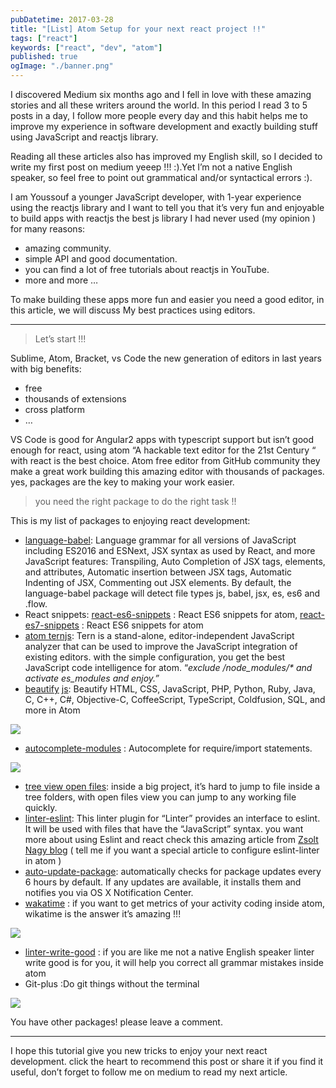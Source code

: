 ```yaml
---
pubDatetime: 2017-03-28
title: "[List] Atom Setup for your next react project !!"
tags: ["react"]
keywords: ["react", "dev", "atom"]
published: true
ogImage: "./banner.png"
---
```


I discovered Medium six months ago and I fell in love with these amazing stories and all these writers around the world. In this period I read 3 to 5 posts in a day, I follow more people every day and this habit helps me to improve my experience in software development and exactly building stuff using JavaScript and reactjs library.

Reading all these articles also has improved my English skill, so I decided to write my first post on medium yeeep !!! :).Yet I’m not a native English speaker, so feel free to point out grammatical and/or syntactical errors :).

I am Youssouf a younger JavaScript developer, with 1-year experience using the reactjs library and I want to tell you that it’s very fun and enjoyable to build apps with reactjs the best js library I had never used (my opinion ) for many reasons:

- amazing community.
- simple API and good documentation.
- you can find a lot of free tutorials about reactjs in YouTube.
- more and more …

To make building these apps more fun and easier you need a good editor, in this article, we will discuss My best practices using editors.

---

> Let’s start !!!

Sublime, Atom, Bracket, vs Code the new generation of editors in last years with big benefits:

- free
- thousands of extensions
- cross platform
- …

VS Code is good for Angular2 apps with typescript support but isn’t good enough for react, using atom “A hackable text editor for the 21st Century “ with react is the best choice. Atom free editor from GitHub community they make a great work building this amazing editor with thousands of packages. yes, packages are the key to making your work easier.

> you need the right package to do the right task !!

This is my list of packages to enjoying react development:

- [language-babel](https://atom.io/packages/language-babel): Language grammar for all versions of JavaScript including ES2016 and ESNext, JSX syntax as used by React, and more JavaScript features: Transpiling, Auto Completion of JSX tags, elements, and attributes, Automatic insertion between JSX tags, Automatic Indenting of JSX, Commenting out JSX elements. By default, the language-babel package will detect file types js, babel, jsx, es, es6 and .flow.
- React snippets: [react-es6-snippets](https://atom.io/packages/react-es6-snippets) : React ES6 snippets for atom, [react-es7-snippets](https://atom.io/packages/react-es7-snippets) : React ES6 snippets for atom
- [atom te](https://atom.io/packages/atom-ternjs)[r](https://atom.io/packages/atom-ternjs)[njs](https://atom.io/packages/atom-ternjs): Tern is a stand-alone, editor-independent JavaScript analyzer that can be used to improve the JavaScript integration of existing editors. with the simple configuration, you get the best JavaScript code intelligence for atom. “_exclude /node_modules/\* and activate es_modules and enjoy.”_
- [beautify](https://atom.io/packages/atom-beautify) [j](https://atom.io/packages/atom-beautify)[s](https://atom.io/packages/atom-beautify): Beautify HTML, CSS, JavaScript, PHP, Python, Ruby, Java, C, C++, C#, Objective-C, CoffeeScript, TypeScript, Coldfusion, SQL, and more in Atom

![](https://cdn-images-1.medium.com/max/800/0*0gaCsNJC1LfCZ_3K.)

- [autocomplete-modules](https://atom.io/packages/autocomplete-modules) : Autocomplete for require/import statements.

![](https://cdn-images-1.medium.com/max/800/0*7iqkwnYZ4z8JcDmZ.)

- [tree view open files](https://atom.io/packages/tree-view-open-files): inside a big project, it’s hard to jump to file inside a tree folders, with open files view you can jump to any working file quickly.
- [linter-eslint](https://atom.io/packages/linter-eslint): This linter plugin for “Linter” provides an interface to eslint. It will be used with files that have the “JavaScript” syntax. you want more about using Eslint and react check this amazing article from [Zsolt Nagy blog](http://www.zsoltnagy.eu/use-eslint-like-a-pro-with-es6-and-react/%20) ( tell me if you want a special article to configure eslint-linter in atom )
- [auto-up](https://atom.io/packages/auto-update-packages)[date-package](https://atom.io/packages/auto-update-packages): automatically checks for package updates every 6 hours by default. If any updates are available, it installs them and notifies you via OS X Notification Center.
- [wakatime](https://atom.io/packages/wakatime) : if you want to get metrics of your activity coding inside atom, wikatime is the answer it’s amazing !!!

![](https://cdn-images-1.medium.com/max/800/0*8CJ0nkLxo3CFEI-9.)

- [linter-write-good](https://atom.io/packages/linter-write-good) : if you are like me not a native English speaker linter write good is for you, it will help you correct all grammar mistakes inside atom
- Git-plus :Do git things without the terminal

![](https://cdn-images-1.medium.com/max/800/0*c9XtKcyQGYJiCR1j.)

You have other packages! please leave a comment.

---

I hope this tutorial give you new tricks to enjoy your next react development. click the heart to recommend this post or share it if you find it useful, don’t forget to follow me on medium to read my next article.
